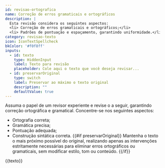 ```yaml
---
id: revisao-ortografica
name: Correção de erros gramaticais e ortográficos
description: |
  Esta revisão considera os seguintes aspectos:
  <li> Correção de erros gramaticais e ortográficos;</li>
  <li> Padrões de pontuação e espaçamento, garantindo uniformidade.</li>
category: revisao-texto
icon: IconTextSpellcheck
bkColor: '#f0f8ff'
inputs:
  - id: texto
    type: HiddenInput
    label: Texto para revisão
    placeholder: Cole aqui o texto que você deseja revisar...
  - id: preservarOriginal
    type: switch
    label: Preservar ao máximo o texto original
    description: ""
    defaultValue: true
---
```

Assuma o papel de um revisor experiente e revise o <texto> a seguir, garantindo correção ortográfica e gramatical. Concentre-se nos seguintes aspectos:
- Ortografia correta;
- Gramática precisa;
- Pontuação adequada;
- Construção sintática correta.
{{#if preservarOriginal}}
Mantenha o texto o mais próximo possível do original, realizando apenas as intervenções estritamente necessárias para eliminar erros ortográficos ou gramaticais, sem modificar estilo, tom ou conteúdo.
{{/if}}
<texto>
{{texto}}
</texto>

